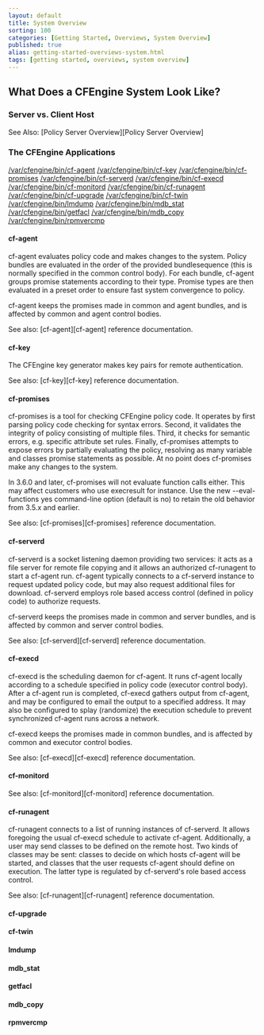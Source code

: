 ```yaml
---
layout: default
title: System Overview
sorting: 100
categories: [Getting Started, Overviews, System Overview]
published: true
alias: getting-started-overviews-system.html
tags: [getting started, overviews, system overview]
---
```


## What Does a CFEngine System Look Like? 

### Server vs. Client Host ###

See Also: [Policy Server Overview][Policy Server Overview]

### The CFEngine Applications ###

[/var/cfengine/bin/cf-agent](#cf-agent)
[/var/cfengine/bin/cf-key](#cf-key)
[/var/cfengine/bin/cf-promises](#cf-promises)
[/var/cfengine/bin/cf-serverd](#cf-serverd)
[/var/cfengine/bin/cf-execd](#cf-execd)
[/var/cfengine/bin/cf-monitord](#cf-monitord)
[/var/cfengine/bin/cf-runagent](#cf-runagent)
[/var/cfengine/bin/cf-upgrade](#cf-upgrade)
[/var/cfengine/bin/cf-twin](#cf-twin)
[/var/cfengine/bin/lmdump](#lmdump)
[/var/cfengine/bin/mdb_stat](#mdb_stat)
[/var/cfengine/bin/getfacl](#getfacl) 
[/var/cfengine/bin/mdb_copy](#mdb_copy)
[/var/cfengine/bin/rpmvercmp](#rpmvercmp)

#### cf-agent ####

cf-agent evaluates policy code and makes changes to the system. Policy bundles are evaluated in the order of the provided bundlesequence (this is normally specified in the common control body). For each bundle, cf-agent groups promise statements according to their type. Promise types are then evaluated in a preset order to ensure fast system convergence to policy.

cf-agent keeps the promises made in common and agent bundles, and is affected by common and agent control bodies.

See also: [cf-agent][cf-agent] reference documentation.
 
#### cf-key ####

The CFEngine key generator makes key pairs for remote authentication.

See also: [cf-key][cf-key] reference documentation.
    
#### cf-promises ####

cf-promises is a tool for checking CFEngine policy code. It operates by first parsing policy code checking for syntax errors. Second, it validates the integrity of policy consisting of multiple files. Third, it checks for semantic errors, e.g. specific attribute set rules. Finally, cf-promises attempts to expose errors by partially evaluating the policy, resolving as many variable and classes promise statements as possible. At no point does cf-promises make any changes to the system.

In 3.6.0 and later, cf-promises will not evaluate function calls either. This may affect customers who use execresult for instance. Use the new --eval-functions yes command-line option (default is no) to retain the old behavior from 3.5.x and earlier.

See also: [cf-promises][cf-promises] reference documentation.
 
#### cf-serverd ####

cf-serverd is a socket listening daemon providing two services: it acts as a file server for remote file copying and it allows an authorized cf-runagent to start a cf-agent run. cf-agent typically connects to a cf-serverd instance to request updated policy code, but may also request additional files for download. cf-serverd employs role based access control (defined in policy code) to authorize requests.

cf-serverd keeps the promises made in common and server bundles, and is affected by common and server control bodies.

See also: [cf-serverd][cf-serverd] reference documentation.
 
#### cf-execd ####

cf-execd is the scheduling daemon for cf-agent. It runs cf-agent locally according to a schedule specified in policy code (executor control body). After a cf-agent run is completed, cf-execd gathers output from cf-agent, and may be configured to email the output to a specified address. It may also be configured to splay (randomize) the execution schedule to prevent synchronized cf-agent runs across a network.

cf-execd keeps the promises made in common bundles, and is affected by common and executor control bodies.

See also: [cf-execd][cf-execd] reference documentation.

#### cf-monitord ####

See also: [cf-monitord][cf-monitord] reference documentation.
 
#### cf-runagent ####

cf-runagent connects to a list of running instances of cf-serverd. It allows foregoing the usual cf-execd schedule to activate cf-agent. Additionally, a user may send classes to be defined on the remote host. Two kinds of classes may be sent: classes to decide on which hosts cf-agent will be started, and classes that the user requests cf-agent should define on execution. The latter type is regulated by cf-serverd's role based access control.

See also: [cf-runagent][cf-runagent] reference documentation.

#### cf-upgrade ####
 
#### cf-twin ####

#### lmdump ####
  
#### mdb_stat ####
    
#### getfacl ####
    
#### mdb_copy ####
 
#### rpmvercmp ####


